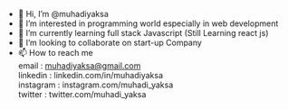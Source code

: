 - 👋 Hi, I’m @muhadiyaksa
- 👀 I’m interested in programming world especially in web development
- 🌱 I’m currently learning full stack Javascript (Still Learning react js)
- 💞️ I’m looking to collaborate on start-up Company
- 📫 How to reach me 
      <br>email : muhadiyaksa@gmail.com
      <br>linkedin : linkedin.com/in/muhadiyaksa
      <br>instagram : instagram.com/muhadi_yaksa
      <br>twitter : twitter.com/muhadi_yaksa

<!---
muhadiyaksa/muhadiyaksa is a ✨ special ✨ repository because its `README.md` (this file) appears on your GitHub profile.
You can click the Preview link to take a look at your changes.
--->
